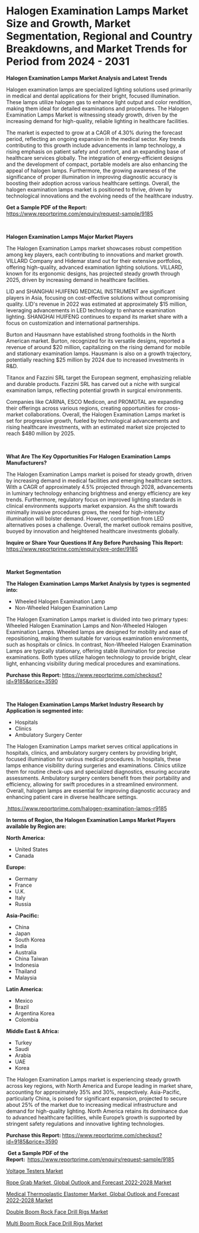 <p><h1>Halogen Examination Lamps Market Size and Growth, Market Segmentation, Regional and Country Breakdowns, and Market Trends for Period from 2024 -  2031</h1></p><p><strong>Halogen Examination Lamps Market Analysis and Latest Trends</strong></p>
<p><p>Halogen examination lamps are specialized lighting solutions used primarily in medical and dental applications for their bright, focused illumination. These lamps utilize halogen gas to enhance light output and color rendition, making them ideal for detailed examinations and procedures. The Halogen Examination Lamps Market is witnessing steady growth, driven by the increasing demand for high-quality, reliable lighting in healthcare facilities.</p><p>The market is expected to grow at a CAGR of 4.30% during the forecast period, reflecting an ongoing expansion in the medical sector. Key trends contributing to this growth include advancements in lamp technology, a rising emphasis on patient safety and comfort, and an expanding base of healthcare services globally. The integration of energy-efficient designs and the development of compact, portable models are also enhancing the appeal of halogen lamps. Furthermore, the growing awareness of the significance of proper illumination in improving diagnostic accuracy is boosting their adoption across various healthcare settings. Overall, the halogen examination lamps market is positioned to thrive, driven by technological innovations and the evolving needs of the healthcare industry.</p></p>
<p><strong>Get a Sample PDF of the Report:&nbsp;</strong> <a href="https://www.reportprime.com/enquiry/request-sample/9185">https://www.reportprime.com/enquiry/request-sample/9185</a></p>
<p>&nbsp;</p>
<p><strong>Halogen Examination Lamps Major Market Players</strong></p>
<p><p>The Halogen Examination Lamps market showcases robust competition among key players, each contributing to innovations and market growth. VILLARD Company and Hidemar stand out for their extensive portfolios, offering high-quality, advanced examination lighting solutions. VILLARD, known for its ergonomic designs, has projected steady growth through 2025, driven by increasing demand in healthcare facilities.</p><p>LID and SHANGHAI HUIFENG MEDICAL INSTRUMENT are significant players in Asia, focusing on cost-effective solutions without compromising quality. LID's revenue in 2022 was estimated at approximately $15 million, leveraging advancements in LED technology to enhance examination lighting. SHANGHAI HUIFENG continues to expand its market share with a focus on customization and international partnerships.</p><p>Burton and Hausmann have established strong footholds in the North American market. Burton, recognized for its versatile designs, reported a revenue of around $20 million, capitalizing on the rising demand for mobile and stationary examination lamps. Hausmann is also on a growth trajectory, potentially reaching $25 million by 2024 due to increased investments in R&D.</p><p>Titanox and Fazzini SRL target the European segment, emphasizing reliable and durable products. Fazzini SRL has carved out a niche with surgical examination lamps, reflecting potential growth in surgical environments.</p><p>Companies like CARINA, ESCO Medicon, and PROMOTAL are expanding their offerings across various regions, creating opportunities for cross-market collaborations. Overall, the Halogen Examination Lamps market is set for progressive growth, fueled by technological advancements and rising healthcare investments, with an estimated market size projected to reach $480 million by 2025.</p></p>
<p>&nbsp;</p>
<p><strong>What Are The Key Opportunities For Halogen Examination Lamps Manufacturers?</strong></p>
<p><p>The Halogen Examination Lamps market is poised for steady growth, driven by increasing demand in medical facilities and emerging healthcare sectors. With a CAGR of approximately 4.5% projected through 2028, advancements in luminary technology enhancing brightness and energy efficiency are key trends. Furthermore, regulatory focus on improved lighting standards in clinical environments supports market expansion. As the shift towards minimally invasive procedures grows, the need for high-intensity illumination will bolster demand. However, competition from LED alternatives poses a challenge. Overall, the market outlook remains positive, buoyed by innovation and heightened healthcare investments globally.</p></p>
<p><strong>Inquire or Share Your Questions If Any Before Purchasing This Report:</strong> <a href="https://www.reportprime.com/enquiry/pre-order/9185">https://www.reportprime.com/enquiry/pre-order/9185</a></p>
<p>&nbsp;</p>
<p><strong>Market Segmentation</strong></p>
<p><strong>The Halogen Examination Lamps Market Analysis by types is segmented into:</strong></p>
<p><ul><li>Wheeled Halogen Examination Lamp</li><li>Non-Wheeled Halogen Examination Lamp</li></ul></p>
<p><p>The Halogen Examination Lamps market is divided into two primary types: Wheeled Halogen Examination Lamps and Non-Wheeled Halogen Examination Lamps. Wheeled lamps are designed for mobility and ease of repositioning, making them suitable for various examination environments, such as hospitals or clinics. In contrast, Non-Wheeled Halogen Examination Lamps are typically stationary, offering stable illumination for precise examinations. Both types utilize halogen technology to provide bright, clear light, enhancing visibility during medical procedures and examinations.</p></p>
<p><strong>Purchase this Report:&nbsp;</strong><a href="https://www.reportprime.com/checkout?id=9185&price=3590">https://www.reportprime.com/checkout?id=9185&price=3590</a></p>
<p>&nbsp;</p>
<p><strong>The Halogen Examination Lamps Market Industry Research by Application is segmented into:</strong></p>
<p><ul><li>Hospitals</li><li>Clinics</li><li>Ambulatory Surgery Center</li></ul></p>
<p><p>The Halogen Examination Lamps market serves critical applications in hospitals, clinics, and ambulatory surgery centers by providing bright, focused illumination for various medical procedures. In hospitals, these lamps enhance visibility during surgeries and examinations. Clinics utilize them for routine check-ups and specialized diagnostics, ensuring accurate assessments. Ambulatory surgery centers benefit from their portability and efficiency, allowing for swift procedures in a streamlined environment. Overall, halogen lamps are essential for improving diagnostic accuracy and enhancing patient care in diverse healthcare settings.</p></p>
<p><a href="https://www.reportprime.com/halogen-examination-lamps-r9185">&nbsp;https://www.reportprime.com/halogen-examination-lamps-r9185</a></p>
<p><strong>In terms of Region, the Halogen Examination Lamps Market Players available by Region are:</strong></p>
<p>
    <p> <strong> North America: </strong>
        <ul>
            <li>United States</li>
            <li>Canada</li>
        </ul>
        </p> 
    <p> <strong> Europe: </strong>
        <ul>
            <li>Germany</li>
            <li>France</li>
            <li>U.K.</li>
            <li>Italy</li>
            <li>Russia</li>
        </ul>
        </p> 
    <p> <strong> Asia-Pacific: </strong>
        <ul>
            <li>China</li>
            <li>Japan</li>
            <li>South Korea</li>
            <li>India</li>
            <li>Australia</li>
            <li>China Taiwan</li>
            <li>Indonesia</li>
            <li>Thailand</li>
            <li>Malaysia</li>
        </ul>
        </p> 
    <p> <strong> Latin America: </strong>
        <ul>
            <li>Mexico</li>
            <li>Brazil</li>
            <li>Argentina Korea</li>
            <li>Colombia</li>
        </ul>
        </p> 
    <p> <strong> Middle East & Africa: </strong>
        <ul>
            <li>Turkey</li>
            <li>Saudi</li>
            <li>Arabia</li>
            <li>UAE</li>
            <li>Korea</li>
        </ul>
    </p>
    </p>
<p><p>The Halogen Examination Lamps market is experiencing steady growth across key regions, with North America and Europe leading in market share, accounting for approximately 35% and 30%, respectively. Asia-Pacific, particularly China, is poised for significant expansion, projected to secure about 25% of the market due to increasing medical infrastructure and demand for high-quality lighting. North America retains its dominance due to advanced healthcare facilities, while Europe’s growth is supported by stringent safety regulations and innovative lighting technologies.</p></p>
<p><strong>Purchase this Report: </strong><a href="https://www.reportprime.com/checkout?id=9185&price=3590">https://www.reportprime.com/checkout?id=9185&price=3590</a></p>
<p>&nbsp;<strong>Get a Sample PDF of the Report:&nbsp;&nbsp;</strong><a href="https://www.reportprime.com/enquiry/request-sample/9185">https://www.reportprime.com/enquiry/request-sample/9185</a></p>
<p><strong></strong></p>
<p><p><a href="https://www.linkedin.com/pulse/voltage-testers-market-size-share-growth-analysis-type-application-5rj3f?trackingId=I8d8MH0ATIeWWtcy04RN%2FQ%3D%3D">Voltage Testers Market</a></p><p><a href="https://medium.com/@carlahoustonh51/this-report-aims-to-provide-a-comprehensive-presentation-of-the-global-market-for-rope-grab-market-271fc67c2074">Rope Grab Market, Global Outlook and Forecast 2022-2028 Market</a></p><p><a href="https://medium.com/@carlahoustonh51/the-medical-thermoplastic-elastomer-market-global-outlook-and-forecast-2022-2028-market-has-9fe37733a6a2">Medical Thermoplastic Elastomer Market, Global Outlook and Forecast 2022-2028 Market</a></p><p><a href="https://issuu.com/reportprime-2/docs/double-boom-rock-face-drill-rigs-ma_aa9d3e14fd4d2f">Double Boom Rock Face Drill Rigs Market</a></p><p><a href="https://issuu.com/reportprime-2/docs/multi-boom-rock-face-drill-rigs-mar_19bb38ce864a32">Multi Boom Rock Face Drill Rigs Market</a></p></p>